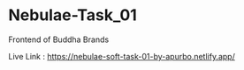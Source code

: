 # Nebulae-Task_01
 Frontend of Buddha Brands

Live Link : https://nebulae-soft-task-01-by-apurbo.netlify.app/
